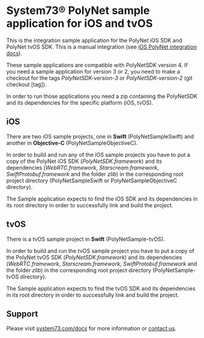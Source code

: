 # System73® PolyNet sample application for iOS and tvOS

This is the integration sample application for the PolyNet iOS SDK and PolyNet tvOS SDK.
This is a manual integration (see [iOS PolyNet integration docs](https://system73.com/docs/ios/polyNetSDK/)).

These sample applications are compatible with PolyNetSDK version 4. If you need a sample application for version 3 or 2, you need to make a checkout for the tags *PolyNetSDK-version-3* or *PolyNetSDK-version-2* (git checkout [tag]).

In order to run those applications you need a zip containing the PolyNetSDK and its dependencies for the specific platform (iOS, tvOS).

## iOS

There are two iOS sample projects, one in **Swift** (PolyNetSampleSwift) and another in **Objective-C** (PolyNetSampleObjectiveC).

In order to build and run any of the iOS sample projects you have to put a copy of the PolyNet iOS SDK (*PolyNetSDK.framework*) and its dependencies (*WebRTC.framework*, *Starscream.framework*, *SwiftProtobuf.framework* and the folder *zlib*) in the corresponding root project directory (PolyNetSampleSwift or PolyNetSampleObjectiveC directory).

The Sample application expects to find the iOS SDK and its dependencies in its root directory in order to successfully link and build the project.

## tvOS

There is a tvOS sample project in **Swift** (PolyNetSample-tvOS).

In order to build and run the tvOS sample project you have to put a copy of the PolyNet tvOS SDK (*PolyNetSDK.framework*) and its dependencies (*WebRTC.framework*, *Starscream.framework*, *SwiftProtobuf.framework* and the folder *zlib*) in the corresponding root project directory (PolyNetSample-tvOS directory).

The Sample application expects to find the tvOS SDK and its dependencies in its root directory in order to successfully link and build the project.

## Support

Please visit [system73.com/docs](https://www.system73.com/docs/) for more information or [contact us](mailto:support@system73.com).
